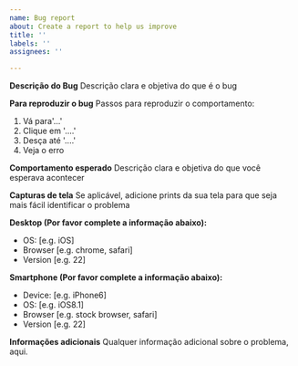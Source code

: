 ```yaml
---
name: Bug report
about: Create a report to help us improve
title: ''
labels: ''
assignees: ''

---
```


**Descrição do Bug**
Descrição clara e objetiva do que é o bug

**Para reproduzir o bug**
Passos para reproduzir o comportamento:
1. Vá para'...'
2. Clique em '....'
3. Desça até  '....'
4. Veja o erro

**Comportamento esperado**
Descrição clara e objetiva do que você esperava acontecer

**Capturas de tela**
Se aplicável, adicione prints da sua tela para que seja mais fácil identificar o problema

**Desktop (Por favor complete a informação abaixo):**
 - OS: [e.g. iOS]
 - Browser [e.g. chrome, safari]
 - Version [e.g. 22]

**Smartphone (Por favor complete a informação abaixo):**
 - Device: [e.g. iPhone6]
 - OS: [e.g. iOS8.1]
 - Browser [e.g. stock browser, safari]
 - Version [e.g. 22]

**Informações adicionais**
Qualquer informação adicional sobre o problema, aqui.
